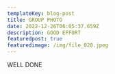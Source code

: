 ```yaml
---
templateKey: blog-post
title: GROUP PHOTO
date: 2022-12-26T06:05:37.659Z
description: GOOD EFFORT
featuredpost: true
featuredimage: /img/file_020.jpeg
---
```

W﻿ELL DONE